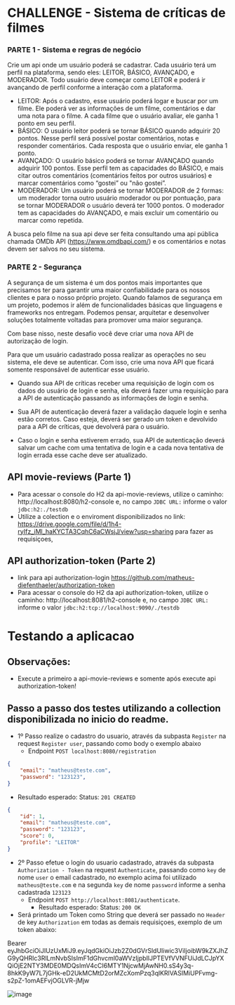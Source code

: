 # CHALLENGE - Sistema de críticas de filmes
### PARTE 1 - Sistema e regras de negócio
Crie um api onde um usuário poderá se cadastrar. Cada usuário terá um perfil na plataforma, sendo eles: LEITOR, BÁSICO, AVANÇADO, e MODERADOR. Todo usuário deve começar como LEITOR e poderá ir avançando de perfil conforme a interação com a plataforma.

- LEITOR: Após o cadastro, esse usuário poderá logar e buscar por um filme. Ele poderá ver as informações de um filme, comentários e dar uma nota para o filme. A cada filme que o usuário avaliar, ele ganha 1 ponto em seu perfil.
- BÁSICO: O usuário leitor poderá se tornar BÁSICO quando adquirir 20 pontos. Nesse perfil será possível postar comentários, notas e responder comentários. Cada resposta que o usuário enviar, ele ganha 1 ponto.
- AVANÇADO: O usuário básico poderá se tornar AVANÇADO quando adquirir 100 pontos. Esse perfil tem as capacidades do BÁSICO, e mais citar outros comentários (comentários feitos por outros usuários) e marcar comentários como “gostei” ou "não gostei”.
- MODERADOR: Um usuário poderá se tornar MODERADOR de 2 formas: um moderador torna outro usuário moderador ou por pontuação, para se tornar MODERADOR o usuário deverá ter 1000 pontos. O moderador tem as capacidades do AVANÇADO, e mais excluir um comentário ou marcar como repetida.

A busca pelo filme na sua api deve ser feita consultando uma api pública chamada OMDb API (https://www.omdbapi.com/) e os comentários e notas devem ser salvos no seu sistema.

### PARTE 2 - Segurança
A segurança de um sistema é um dos pontos mais importantes que precisamos ter para garantir uma maior confiabilidade para os nossos clientes e para o nosso próprio projeto. Quando falamos de segurança em um projeto, podemos ir além de funcionalidades básicas que linguagens e frameworks nos entregam. Podemos pensar, arquitetar e desenvolver soluções totalmente voltadas para promover uma maior segurança.

Com base nisso, neste desafio você deve criar uma nova API de autorização de login.

Para que um usuário cadastrado possa realizar as operações no seu sistema, ele deve se autenticar. Com isso, crie uma nova API que ficará somente responsável de autenticar esse usuário.

- Quando sua API de críticas receber uma requisição de login com os dados do usuário de login e senha, ela deverá fazer uma requisição para a API de autenticação passando as informações de login e senha.

- Sua API de autenticação deverá fazer a validação daquele login e senha estão corretos. Caso esteja, deverá ser gerado um token e devolvido para a API de críticas, que devolverá para o usuário.

- Caso o login e senha estiverem errado, sua API de autenticação deverá salvar um cache com uma tentativa de login e a cada nova tentativa de login errada esse cache deve ser atualizado.

## API movie-reviews (Parte 1)

- Para acessar o console do H2 da api-movie-reviews, utilize o caminho: http://localhost:8080/h2-console e, no campo `JDBC URL:` informe o valor `jdbc:h2:./testdb`
- Utilize a colection e o enviroment disponibilizados no link: https://drive.google.com/file/d/1h4-ryIfz_iMl_haKYCTA3CqhC6aCWsjJ/view?usp=sharing para fazer as requisiçoes, 
## API authorization-token (Parte 2)
- link para api authorization-login
https://github.com/matheus-diefenthaeler/authorization-token
- Para acessar o console do H2 da api authorization-token, utilize o caminho: http://localhost:8081/h2-console e, no campo `JDBC URL:` informe o valor `jdbc:h2:tcp://localhost:9090/./testdb`
# Testando a aplicacao
## Observações:
- Execute a primeiro a api-movie-reviews e somente após execute api authorization-token!

## Passo a passo dos testes utilizando a collection disponibilizada no inicio do readme.

- 1º Passo realize o cadastro do usuario, através da subpasta `Register` na request `Register user`, passando como body o exemplo abaixo
  * Endpoint `POST localhost:8080/registration` 
```JSON
{
    "email": "matheus@teste.com",
    "password": "123123",
}
```

- Resultado esperado: Status: `201 CREATED`
```JSON
{
    "id": 1,
    "email": "matheus@teste.com",
    "password": "123123",
    "score": 0,
    "profile": "LEITOR"
}
```

- 2º Passo efetue o login do usuario cadastrado, através da subpasta `Authorization - Token` na request `Authenticate`, passando como `key` de nome `user` o email cadastrado, no exemplo acima foi utilizado `matheus@teste.com` e na segunda `key` de nome `password` informe a senha cadastrada `123123`
  * Endpoint `POST http://localhost:8081/authenticate`.
    - Resultado esperado: Status: `200 OK`
- Será printado um Token como String que deverá ser passado no `Header` de key `Authorization` em todas as demais requisiçoes, exemplo de um token abaixo:
  
Bearer eyJhbGciOiJIUzUxMiJ9.eyJqdGkiOiJzb2Z0dGVrSldUIiwic3ViIjoibW9kZXJhZG9yQHRlc3RlLmNvbSIsImF1dGhvcml0aWVzIjpbIlJPTEVfVVNFUiJdLCJpYXQiOjE2NTY3MDE0MDQsImV4cCI6MTY1NjcwMjAwNH0.sS4y3q-8hkK9yW7L7jGHk-eD2UkMCMtD2orMZcXomPzq3qlKRlVASIMiUPFvmg-s2pZ-1omAEFvjOGLVR-jMjw
  
![image](https://user-images.githubusercontent.com/76569275/176964349-2b6f3d45-9e95-45b3-8ff6-338c319255b1.png)

 
  
